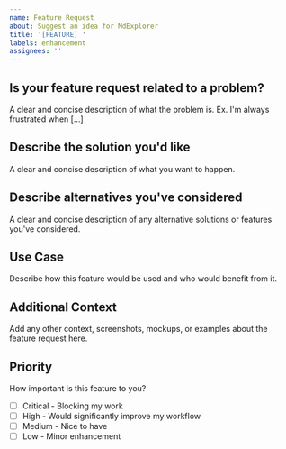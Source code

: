 ```yaml
---
name: Feature Request
about: Suggest an idea for MdExplorer
title: '[FEATURE] '
labels: enhancement
assignees: ''
---
```


## Is your feature request related to a problem?

A clear and concise description of what the problem is. Ex. I'm always frustrated when [...]

## Describe the solution you'd like

A clear and concise description of what you want to happen.

## Describe alternatives you've considered

A clear and concise description of any alternative solutions or features you've considered.

## Use Case

Describe how this feature would be used and who would benefit from it.

## Additional Context

Add any other context, screenshots, mockups, or examples about the feature request here.

## Priority

How important is this feature to you?
- [ ] Critical - Blocking my work
- [ ] High - Would significantly improve my workflow
- [ ] Medium - Nice to have
- [ ] Low - Minor enhancement
